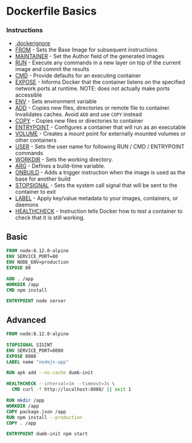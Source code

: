 # Dockerfile Basics

### Instructions

- [.dockerignore](https://docs.docker.com/engine/reference/builder/#dockerignore-file)
- [FROM](https://docs.docker.com/engine/reference/builder/#from) - Sets the Base Image for subsequent instructions
- [MAINTAINER](https://docs.docker.com/engine/reference/builder/#maintainer) - Set the Author field of the generated images
- [RUN](https://docs.docker.com/engine/reference/builder/#run) - Execute any commands in a new layer on top of the current image and commit the results
- [CMD](https://docs.docker.com/engine/reference/builder/#cmd) - Provide defaults for an executing container
- [EXPOSE](https://docs.docker.com/engine/reference/builder/#expose) - Informs Docker that the container listens on the specified network ports at runtime. NOTE: does not actually make ports accessible
- [ENV](https://docs.docker.com/engine/reference/builder/#env) - Sets environment variable
- [ADD](https://docs.docker.com/engine/reference/builder/#add) - Copies new files, directories or remote file to container. Invalidates caches. Avoid `ADD` and use `COPY` instead
- [COPY](https://docs.docker.com/engine/reference/builder/#copy) - Copies new files or directories to container
- [ENTRYPOINT](https://docs.docker.com/engine/reference/builder/#entrypoint) - Configures a container that will run as an executable
- [VOLUME](https://docs.docker.com/engine/reference/builder/#volume) - Creates a mount point for externally mounted volumes or other containers
- [USER](https://docs.docker.com/engine/reference/builder/#user) - Sets the user name for following RUN / CMD / ENTRYPOINT commands
- [WORKDIR](https://docs.docker.com/engine/reference/builder/#workdir) - Sets the working directory.
- [ARG](https://docs.docker.com/engine/reference/builder/#arg) - Defines a build-time variable.
- [ONBUILD](https://docs.docker.com/engine/reference/builder/#onbuild) - Adds a trigger instruction when the image is used as the base for another build
- [STOPSIGNAL](https://docs.docker.com/engine/reference/builder/#stopsignal) - Sets the system call signal that will be sent to the container to exit
- [LABEL](https://docs.docker.com/engine/userguide/labels-custom-metadata/) - Apply key/value metadata to your images, containers, or daemons
- [HEALTHCHECK](https://docs.docker.com/engine/reference/builder/#healthcheck) - Instruction tells Docker how to test a container to check that it is still working.

## Basic

```Dockerfile
FROM node:8.12.0-alpine
ENV SERVICE_PORT=80
ENV NODE_ENV=production
EXPOSE 80

ADD . /app
WORKDIR /app
CMD npm install

ENTRYPOINT node server
```

## Advanced

```Dockerfile
FROM node:8.12.0-alpine

STOPSIGNAL SIGINT
ENV SERVICE_PORT=8080
EXPOSE 8080
LABEL name "nodejs-app"

RUN apk add --no-cache dumb-init

HEALTHCHECK --interval=1m --timeout=3s \
  CMD curl -f http://localhost:8080/ || exit 1

RUN mkdir /app
WORKDIR /app
COPY package.json /app
RUN npm install --production
COPY . /app

ENTRYPOINT dumb-init npm start
```
